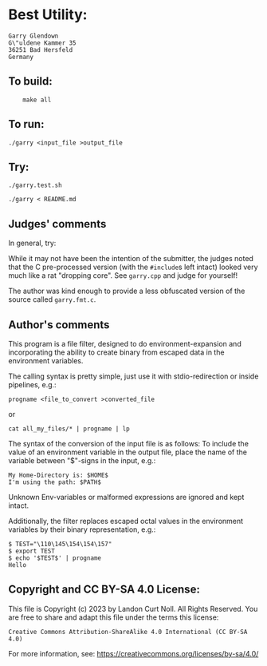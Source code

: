 # Best Utility:

    Garry Glendown
    G\"uldene Kammer 35
    36251 Bad Hersfeld 
    Germany

## To build:

        make all

## To run:


	./garry <input_file >output_file

## Try:

	./garry.test.sh

	./garry < README.md

## Judges' comments

In general, try:


While it may not have been the intention of the submitter, the
judges noted that the C pre-processed version (with the `#include`s
left intact) looked very much like a rat "dropping core".  See
`garry.cpp` and judge for yourself!

The author was kind enough to provide a less obfuscated version of
the source called `garry.fmt.c`.

## Author's comments

This  program is a file filter, designed to do environment-expansion and
incorporating  the  ability  to  create  binary from escaped data in the
environment variables.

The  calling syntax is pretty simple, just use it with stdio-redirection
or inside pipelines, e.g.:

	progname <file_to_convert >converted_file

or

	cat all_my_files/* | progname | lp

The syntax of the conversion of the input file is as follows: To include
the  value of an environment variable in the output file, place the name
of the variable between "$"-signs in the input, e.g.:

	My Home-Directory is: $HOME$
	I'm using the path: $PATH$

Unknown  Env-variables  or  malformed  expressions  are ignored and kept
intact.

Additionally,   the   filter   replaces  escaped  octal  values  in  the
environment variables by their binary representation, e.g.:

	$ TEST="\110\145\154\154\157"
	$ export TEST
	$ echo '$TEST$' | progname
	Hello

## Copyright and CC BY-SA 4.0 License:

This file is Copyright (c) 2023 by Landon Curt Noll.  All Rights Reserved.
You are free to share and adapt this file under the terms this license:

    Creative Commons Attribution-ShareAlike 4.0 International (CC BY-SA 4.0)

For more information, see: https://creativecommons.org/licenses/by-sa/4.0/

